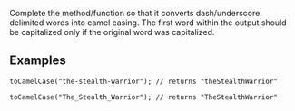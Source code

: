 Complete the method/function so that it converts dash/underscore delimited words into camel casing. The first word within the output should be capitalized only if the original word was capitalized.

Examples
---
    toCamelCase("the-stealth-warrior"); // returns "theStealthWarrior"

    toCamelCase("The_Stealth_Warrior"); // returns "TheStealthWarrior"